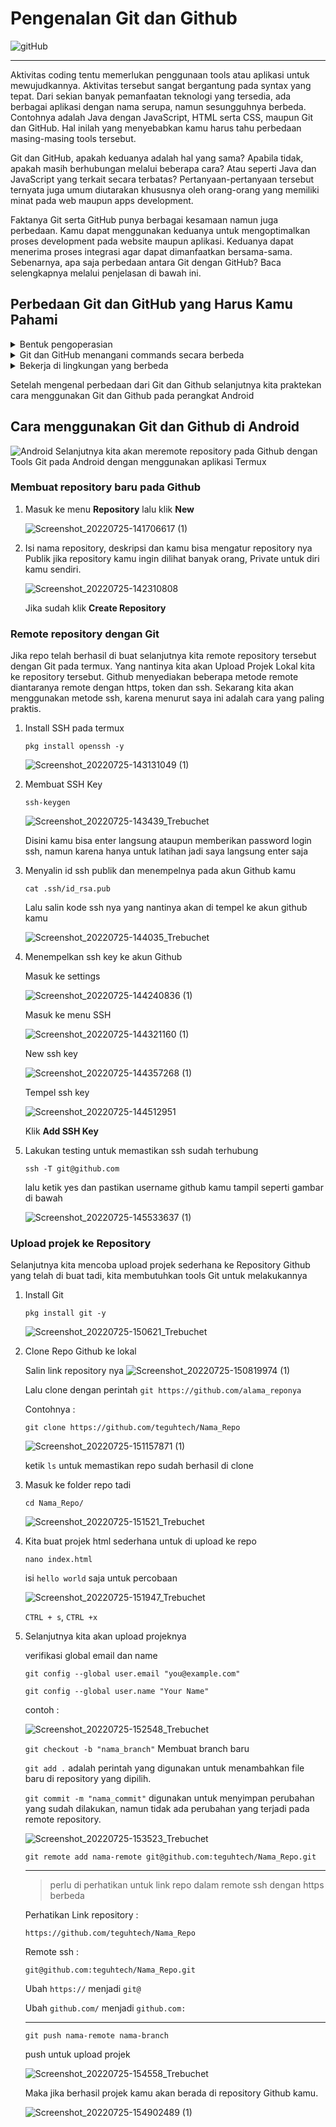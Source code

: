 # Pengenalan Git dan Github
![gitHub](gitHub.png)

----

Aktivitas coding tentu memerlukan penggunaan tools atau aplikasi untuk mewujudkannya. Aktivitas tersebut sangat bergantung pada syntax yang tepat. Dari sekian banyak pemanfaatan teknologi yang tersedia, ada berbagai aplikasi dengan nama serupa, namun sesungguhnya berbeda. Contohnya adalah Java dengan JavaScript, HTML serta CSS, maupun Git dan GitHub. Hal inilah yang menyebabkan kamu harus tahu perbedaan masing-masing tools tersebut.

Git dan GitHub, apakah keduanya adalah hal yang sama? Apabila tidak, apakah masih berhubungan melalui beberapa cara? Atau seperti Java dan JavaScript yang terkait secara terbatas? Pertanyaan-pertanyaan tersebut ternyata juga umum diutarakan khususnya oleh orang-orang yang memiliki minat pada web maupun apps development.

Faktanya Git serta GitHub punya berbagai kesamaan namun juga perbedaan. Kamu dapat menggunakan keduanya untuk mengoptimalkan proses development pada website maupun aplikasi. Keduanya dapat menerima proses integrasi agar dapat dimanfaatkan bersama-sama. Sebenarnya, apa saja perbedaan antara Git dengan GitHub? Baca selengkapnya melalui penjelasan di bawah ini.

## Perbedaan Git dan GitHub yang Harus Kamu Pahami

<details markdown='1'><summary> Bentuk pengoperasian</summary>

----

Perbedaan utama dari Git dengan GitHub terletak pada fungsinya. Persamaan keduanya diantaranya terletak pada penyediaan Source Code Management (SCM) serta sama-sama memudahkan penggabungan dan pembagian kode. Bedanya, Git merupakan open-source software yang dirancang untuk merangkum riwayat sumber dari pengkodean. Tools ini mampu membalikkan perubahan hingga memberikan kesempatan pada seorang developer untuk membagikan kode kepada sesama developer. Kamu harus melakukan instalasi lokal untuk berkolaborasi menggunakan Git. Selain itu, Git punya peran sebagai tools terbaik dan banyak digunakan saat ini.

Di sisi lain, GitHub merupakan layanan hosting berbasis web sebagai repositori Git. GitHub menawarkan seluruh DVCS SCM dan diperkaya dengan beberapa fitur tambahan. Beberapa diantaranya berupa kolaborasi manajemen tiket, manajemen proyek, hingga pelacakan bug. Melalui GitHub, developer dapat membagikan, mengakses, serta menyimpan salinan repositori secara jarak jauh.

----

</details>

<details markdown='1'><summary>Git dan GitHub menangani commands secara berbeda</summary>

----

Developer yang menggunakan Git dapat menggunakan command-line tool, yaitu pengubah kode dan dapat digabungkan menuju perangkat lokal. Sedangkan, GitHub menyediakan interface grafis berbasis cloud sebagai tempat untuk melakukan seluruh tugas. Interface ini juga menawarkan kontrol akses developer, fitur kolaborasi, serta tools lainnya sebagai sarana manajemen pekerjaan kamu saat itu.

Ketika membahas soal commands, Git cenderung fokus pada tugas-tugas SCM yang eksklusif, seperti push and pull, reset, commit, fetch, dan merge. GitHub berfungsi sebagai tuan rumah terhadap repositori Git dalam penyimpanan kode di lokasi yang terpusat. Selain itu, Git menjadi alat yang digunakan untuk mengelola beberapa versi editing dari sumber kode yang ditransfer menuju repositori. GitHub menjadi lokasi akhir dari unggahan salinan repositori git.

----

</details>

<details markdown='1'><summary>Bekerja di lingkungan yang berbeda</summary>

----

Git dan GitHub punya faktor perbedaan lainnya, yaitu tempatnya beroperasi. Git melewati proses instalasi secara lokal pada suatu sistem sehingga developer mampu mengelola riwayat sumber kode menggunakan repositori. Tidak ada server terpusat atau internet yang diperlukan untuk menggunakan Git. Selain itu, tidak ada sistem manajemen pengguna yang tersedia atau desktop GUI yang dimiliki oleh pihak tertentu.

GitHub memerlukan akses internet dan dapat dibuka melalui cloud. Terdapat sistem manajemen pengguna yang sifatnya bawaan dan GUI ramah pengguna. Selain memiliki kemudahan akses melalui situs web, GitHub juga menawarkan versi desktop yang dapat diinstal pada komputer lokal agar lebih fleksibel untuk menyinkronkan kode. Git memang masih bisa dioperasikan tanpa GitHub, namun GitHub tidak bisa digunakan tanpa Git.



----

</details>

Setelah mengenal perbedaan dari Git dan Github selanjutnya kita praktekan cara menggunakan Git dan Github pada perangkat Android

## Cara menggunakan Git dan Github di Android
![Android](Screenshot_20220725-141339_Trebuchet.png)
Selanjutnya kita akan meremote repository pada Github dengan Tools Git pada Android dengan menggunakan aplikasi Termux

### Membuat repository baru pada Github

1. Masuk ke menu **Repository** lalu klik **New**

   ![Screenshot_20220725-141706617 (1\)](Screenshot_20220725-1417066171.jpg)

2. Isi nama repository, deskripsi dan kamu bisa mengatur repository nya Publik jika repository kamu ingin dilihat banyak orang, Private untuk diri kamu sendiri.

   ![Screenshot_20220725-142310808](Screenshot_20220725-142310808.jpg)
   
   Jika sudah klik **Create Repository**
   
### Remote repository dengan Git

Jika repo telah berhasil di buat selanjutnya kita remote repository tersebut dengan Git pada termux. Yang nantinya kita akan Upload Projek Lokal kita ke repository tersebut. Github menyediakan beberapa metode remote diantaranya remote dengan https, token dan ssh. Sekarang kita akan menggunakan metode ssh, karena menurut saya ini adalah cara yang paling praktis.

1. Install SSH pada termux

   ```
   pkg install openssh -y
   ```
   
   ![Screenshot_20220725-143131049 (1\)](Screenshot_20220725-143131049.jpg)

2. Membuat SSH Key

   ```
   ssh-keygen
   ```
   
   ![Screenshot_20220725-143439_Trebuchet](Screenshot_20220725-143439_Trebuchet.png)
   
   Disini kamu bisa enter langsung ataupun memberikan password login ssh, namun karena hanya untuk latihan jadi saya langsung enter saja
   
3. Menyalin id ssh publik dan menempelnya pada akun Github kamu

   ```
   cat .ssh/id_rsa.pub
   ```

   Lalu salin kode ssh nya yang nantinya akan di tempel ke akun github kamu
   
    ![Screenshot_20220725-144035_Trebuchet](Screenshot_20220725-144035_Trebuchet.png)
    
4. Menempelkan ssh key ke akun Github

   Masuk ke settings
   
   ![Screenshot_20220725-144240836 (1\)](Screenshot_20220725-144240836.jpg)
   
   Masuk ke menu SSH
   
   ![Screenshot_20220725-144321160 (1\)](Screenshot_20220725-144321160.jpg)
   
   New ssh key
   
   ![Screenshot_20220725-144357268 (1\)](Screenshot_20220725-144357268.jpg)
   
   Tempel ssh key
   
   ![Screenshot_20220725-144512951](Screenshot_20220725-144512951.jpg)
   
   Klik **Add SSH Key**
   
5. Lakukan testing untuk memastikan ssh sudah terhubung
   
   ```
   ssh -T git@github.com
   ```
   lalu ketik yes dan pastikan username github kamu tampil seperti gambar di bawah
   
   ![Screenshot_20220725-145533637 (1\)](Screenshot_20220725-145533637.jpg)
   
### Upload projek ke Repository

Selanjutnya kita mencoba upload projek sederhana ke Repository Github yang telah di buat tadi, kita membutuhkan tools Git untuk melakukannya

1. Install Git
   
   ```
   pkg install git -y
   ```
   ![Screenshot_20220725-150621_Trebuchet](Screenshot_20220725-150621_Trebuchet.png)
   
2. Clone Repo Github ke lokal

   Salin link repository nya
   ![Screenshot_20220725-150819974 (1\)](Screenshot_20220725-150819974.jpg)
   
   Lalu clone dengan perintah `git https://github.com/alama_reponya`
   
   Contohnya :
   
   ```
   git clone https://github.com/teguhtech/Nama_Repo
   ```
   
   ![Screenshot_20220725-151157871 (1\)](Screenshot_20220725-151157871.jpg)
   
   ketik `ls` untuk memastikan repo sudah berhasil di clone
   
3. Masuk ke folder repo tadi
   
   ```
   cd Nama_Repo/
   ```
   ![Screenshot_20220725-151521_Trebuchet](Screenshot_20220725-151521_Trebuchet.png)

4. Kita buat projek html sederhana untuk di upload ke repo
   
   ```
   nano index.html
   ```
   
   isi `hello world` saja untuk percobaan
   
   ![Screenshot_20220725-151947_Trebuchet](Screenshot_20220725-151947_Trebuchet.png)
   
   `CTRL + s`, `CTRL +x`
   
5. Selanjutnya kita akan upload projeknya
   
   verifikasi global email dan name
   
   ```
   git config --global user.email "you@example.com"
   ```
   ```
   git config --global user.name "Your Name"
   ```

   contoh :
   
   ![Screenshot_20220725-152548_Trebuchet](Screenshot_20220725-152548_Trebuchet.png)
   
   `git checkout -b "nama_branch"` Membuat branch baru
  
   `git add .` adalah perintah yang digunakan untuk menambahkan file baru di repository yang dipilih.
   
   `git commit -m "nama_commit"` digunakan untuk menyimpan perubahan yang sudah dilakukan, namun tidak ada perubahan yang terjadi pada remote repository.
   
   ![Screenshot_20220725-153523_Trebuchet](Screenshot_20220725-153523_Trebuchet.png)
   
   ```
   git remote add nama-remote git@github.com:teguhtech/Nama_Repo.git
   ```
   
   ----
   
   >    perlu di perhatikan untuk link repo dalam remote ssh dengan https berbeda 

   Perhatikan
   Link repository :
   
   `https://github.com/teguhtech/Nama_Repo`
   
   Remote ssh :
   
   `git@github.com:teguhtech/Nama_Repo.git`
   
   Ubah `https://` menjadi `git@` 
   
   Ubah `github.com/` menjadi `github.com:`
   
   ----
   
   
   ```
   git push nama-remote nama-branch
   ```
   push untuk upload projek
   
   ![Screenshot_20220725-154558_Trebuchet](Screenshot_20220725-154558_Trebuchet.png)
   
   Maka jika berhasil projek kamu akan berada di repository Github kamu.
   
   ![Screenshot_20220725-154902489 (1\)](Screenshot_20220725-154902489.jpg)
